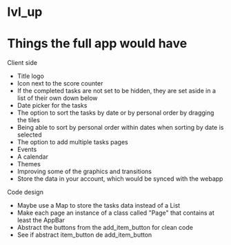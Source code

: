 # lvl_up



# Things the full app would have

Client side

- Title logo
- Icon next to the score counter
- If the completed tasks are not set to be hidden, they are set aside in a list of their own down
  below
- Date picker for the tasks
- The option to sort the tasks by date or by personal order by dragging the tiles 
- Being able to sort by personal order within dates when sorting by date is selected
- The option to add multiple tasks pages
- Events
- A calendar
- Themes
- Improving some of the graphics and transitions
- Store the data in your account, which would be synced with the webapp

Code design

- Maybe use a Map to store the tasks data instead of a List
- Make each page an instance of a class called "Page" that contains at least the AppBar
- Abstract the buttons from the add_item_button for clean code
- See if abstract item_button de add_item_button 
